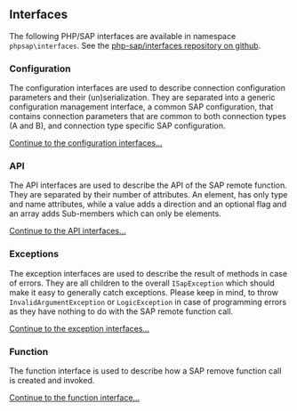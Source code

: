 ## Interfaces

The following PHP/SAP interfaces are available in namespace `phpsap\interfaces`. See the [php-sap/interfaces repository on github][interfaces].

### Configuration

The configuration interfaces are used to describe connection configuration parameters and their (un)serialization. They are separated into a generic configuration management interface, a common SAP configuration, that contains connection parameters that are common to both connection types (A and B), and connection type specific SAP configuration.

[Continue to the configuration interfaces...](interfaces-config)

### API

The API interfaces are used to describe the API of the SAP remote function. They are separated by their number of attributes. An element, has only type and name attributes, while a value adds a direction and an optional flag and an array adds Sub-members which can only be elements.

[Continue to the API interfaces...](interfaces-api)

### Exceptions

The exception interfaces are used to describe the result of methods in case of errors. They are all children to the overall `ISapException` which should make it easy to generally catch exceptions. Please keep in mind, to throw `InvalidArgumentException` or `LogicException` in case of programming errors as they have nothing to do with the SAP remote function call.

[Continue to the exception interfaces...](interfaces-exceptions)

### Function

The function interface is used to describe how a SAP remove function call is created and invoked.

[Continue to the function interface...](interfaces-function)

[interfaces]: https://github.com/php-sap/interfaces "Interfaces for implementing the PHP/SAP API."
